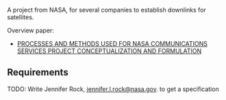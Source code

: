 A project from NASA, for several companies to establish downlinks for satellites. 

Overview paper:
- [PROCESSES AND METHODS USED FOR NASA COMMUNICATIONS SERVICES PROJECT CONCEPTUALIZATION AND FORMULATION](https://ntrs.nasa.gov/api/citations/20220014338/downloads/PROCESSES%20AND%20METHODS%20USED%20FOR%20NASA%20COMMUNICATIONS%20SERVICES%20PROJECT%20CONCEPTUALIZATION%20AND%20FORMULATION%5B3%5D.pdf)

## Requirements
TODO: Write Jennifer Rock, [jennifer.l.rock@nasa.gov](mailto:jennifer.l.rock@nasa.gov). to get a specification

